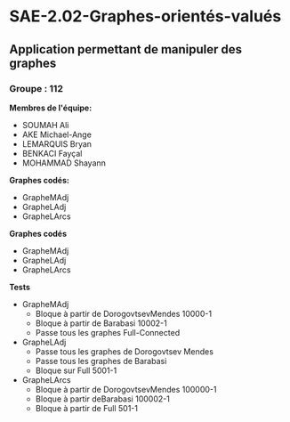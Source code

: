 # SAE-2.02-Graphes-orientés-valués
## Application permettant de manipuler des graphes  
### Groupe : 112

**Membres de l'équipe:**
- SOUMAH Ali 
- AKE Michael-Ange
- LEMARQUIS Bryan
- BENKACI Fayçal
- MOHAMMAD Shayann

**Graphes codés:**
- GrapheMAdj
- GrapheLAdj
- GrapheLArcs

**Graphes codés**
- GrapheMAdj
- GrapheLAdj
- GrapheLArcs

**Tests**
- GrapheMAdj
  - Bloque à partir de DorogovtsevMendes 10000-1
  - Bloque à partir de Barabasi 10002-1
  - Passe tous les graphes Full-Connected
- GrapheLAdj
  - Passe tous les graphes de Dorogovtsev Mendes
  - Passe tous les graphes de Barabasi
  - Bloque sur Full 5001-1
- GrapheLArcs
  - Bloque à partir de DorogovtsevMendes 100000-1
  - Bloque à partir deBarabasi 100002-1
  - Bloque à partir de Full 501-1

